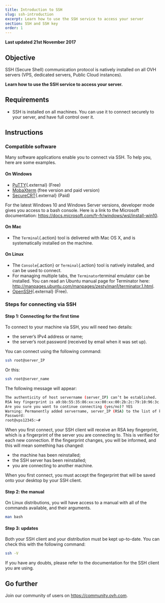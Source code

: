 ```yaml
---
title: Introduction to SSH
slug: ssh-introduction
excerpt: Learn how to use the SSH service to access your server 
section: SSH and SSH key
order: 1
---
```


**Last updated 21st November 2017**

## Objective

SSH (Secure Shell) communication protocol is natively installed on all OVH servers (VPS, dedicated servers, Public Cloud instances).

**Learn how to use the SSH service to access your server.**

## Requirements

- SSH is installed on all machines. You can use it to connect securely to your server, and have full control over it.


## Instructions

### Compatible software

Many software applications enable you to connect via SSH. To help you, here are some examples.

#### On Windows

- [PuTTY](http://www.putty.org/){.external} (Free)
- [MobaXterm](https://mobaxterm.mobatek.net/) (free version and paid version)
- [SecureCRT](http://www.vandyke.com/products/securecrt/){.external} (Paid)

For the latest Windows 10 and Windows Server versions, developer mode gives you access to a bash console. Here is a link to the Microsoft documentation: <https://docs.microsoft.com/fr-fr/windows/wsl/install-win10>.

#### On Mac

- The `Terminal`{.action} tool is delivered with Mac OS X, and is systematically installed on the machine.


#### On Linux

- The `Console`{.action} or `Terminal`{.action} tool is natively installed, and can be used to connect.
- For managing multiple tabs, the `Terminator`terminal emulator can be installed. You can read an Ubuntu manual page for Terminator here: <http://manpages.ubuntu.com/manpages/zesty/man1/terminator.1.html>.
- [OpenSSH](http://www.openssh.com){.external} (Free).


### Steps for connecting via SSH

#### Step 1: Connecting for the first time

To connect to your machine via SSH, you will need two details:

- the server’s IPv4 address or name;
- the server’s root password (received by email when it was set up).


You can connect using the following command:

```sh
ssh root@server_IP
```

Or this:

```sh
ssh root@server_name
```

The following message will appear:

```sh
The authenticity of host servername (server_IP) can’t be established.
RSA key fingerprint is a9:bb:55:35:86:xx:xx:00:xx:00:2b:2c:79:10:96:3c.
Are you sure you want to continue connecting (yes/no)? YES
Warning: Permanently added servername, server_IP (RSA) to the list of known hosts.
Password:
root@vps12345:~#
```

When you first connect, your SSH client will receive an RSA key fingerprint, which is a fingerprint of the server you are connecting to. This is verified for each new connection. If the fingerprint changes, you will be informed, and this will mean something has changed:

- the machine has been reinstalled;
- the SSH server has been reinstalled;
- you are connecting to another machine.

When you first connect, you must accept the fingerprint that will be saved onto your desktop by your SSH client.


#### Step 2: the manual

On Linux distributions, you will have access to a manual with all of the commands available, and their arguments.

```sh
man bash
```

#### Step 3: updates

Both your SSH client and your distribution must be kept up-to-date. You can check this with the following command:

```sh
ssh -V
```

If you have any doubts, please refer to the documentation for the SSH client you are using.


## Go further

Join our community of users on <https://community.ovh.com>.